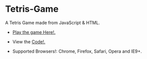 # Tetris-Game
A Tetris Game made from JavaScript & HTML.

* [Play the game Here!.](https://js-tetris-game.glitch.me/)
 * View the [Code!.](https://github.com/DeltaCoderr/Tetris-Game)
 
 * Supported Browsers!: Chrome, Firefox, Safari, Opera and IE9+.


